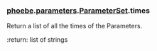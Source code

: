 ### [phoebe](phoebe.md).[parameters](phoebe.parameters.md).[ParameterSet](phoebe.parameters.ParameterSet.md).times



Return a list of all the times of the Parameters.

:return: list of strings

